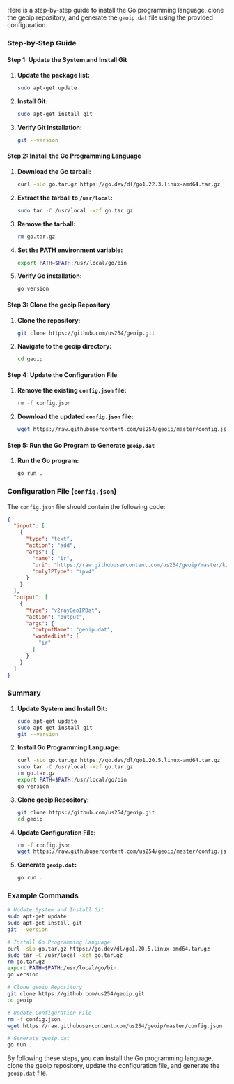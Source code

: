  Here is a step-by-step guide to install the Go programming language, clone the geoip repository, and generate the `geoip.dat` file using the provided configuration.

### Step-by-Step Guide

#### Step 1: Update the System and Install Git
1. **Update the package list:**
   ```bash
   sudo apt-get update
   ```
2. **Install Git:**
   ```bash
   sudo apt-get install git
   ```
3. **Verify Git installation:**
   ```bash
   git --version
   ```

#### Step 2: Install the Go Programming Language
1. **Download the Go tarball:**
   ```bash
   curl -sLo go.tar.gz https://go.dev/dl/go1.22.3.linux-amd64.tar.gz
   ```
2. **Extract the tarball to `/usr/local`:**
   ```bash
   sudo tar -C /usr/local -xzf go.tar.gz
   ```
3. **Remove the tarball:**
   ```bash
   rm go.tar.gz
   ```
4. **Set the PATH environment variable:**
   ```bash
   export PATH=$PATH:/usr/local/go/bin
   ```
5. **Verify Go installation:**
   ```bash
   go version
   ```

#### Step 3: Clone the geoip Repository
1. **Clone the repository:**
   ```bash
   git clone https://github.com/us254/geoip.git
   ```
2. **Navigate to the geoip directory:**
   ```bash
   cd geoip
   ```

#### Step 4: Update the Configuration File
1. **Remove the existing `config.json` file:**
   ```bash
   rm -f config.json
   ```
2. **Download the updated `config.json` file:**
   ```bash
   wget https://raw.githubusercontent.com/us254/geoip/master/config.json
   ```

#### Step 5: Run the Go Program to Generate `geoip.dat`
1. **Run the Go program:**
   ```bash
   go run .
   ```

### Configuration File (`config.json`)
The `config.json` file should contain the following code:
```json
{
  "input": [
    {
      "type": "text",
      "action": "add",
      "args": {
        "name": "ir",
        "uri": "https://raw.githubusercontent.com/us254/geoip/master/k/IRip.txt",
        "onlyIPType": "ipv4"
      }
    }
  ],
  "output": [
    {
      "type": "v2rayGeoIPDat",
      "action": "output",
      "args": {
        "outputName": "geoip.dat",
        "wantedList": [
          "ir"
        ]
      }
    }
  ]
}
```

### Summary
1. **Update System and Install Git:**
   ```bash
   sudo apt-get update
   sudo apt-get install git
   git --version
   ```

2. **Install Go Programming Language:**
   ```bash
   curl -sLo go.tar.gz https://go.dev/dl/go1.20.5.linux-amd64.tar.gz
   sudo tar -C /usr/local -xzf go.tar.gz
   rm go.tar.gz
   export PATH=$PATH:/usr/local/go/bin
   go version
   ```

3. **Clone geoip Repository:**
   ```bash
   git clone https://github.com/us254/geoip.git
   cd geoip
   ```

4. **Update Configuration File:**
   ```bash
   rm -f config.json
   wget https://raw.githubusercontent.com/us254/geoip/master/config.json
   ```

5. **Generate `geoip.dat`:**
   ```bash
   go run .
   ```

### Example Commands
```bash
# Update System and Install Git
sudo apt-get update
sudo apt-get install git
git --version

# Install Go Programming Language
curl -sLo go.tar.gz https://go.dev/dl/go1.20.5.linux-amd64.tar.gz
sudo tar -C /usr/local -xzf go.tar.gz
rm go.tar.gz
export PATH=$PATH:/usr/local/go/bin
go version

# Clone geoip Repository
git clone https://github.com/us254/geoip.git
cd geoip

# Update Configuration File
rm -f config.json
wget https://raw.githubusercontent.com/us254/geoip/master/config.json

# Generate geoip.dat
go run .
```

By following these steps, you can install the Go programming language, clone the geoip repository, update the configuration file, and generate the `geoip.dat` file.
